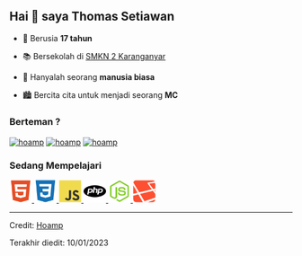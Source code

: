 <!-- Header -->

## Hai 👋 saya **Thomas Setiawan**

<!-- Deskripsi Singkat -->

-   🎂 Berusia **17 tahun**

-   📚 Bersekolah di [SMKN 2 Karanganyar](http://web.smkn2kra.sch.id/)

-   🌱 Hanyalah seorang **manusia biasa**

-   🏙 Bercita cita untuk menjadi seorang **MC**

<!-- Contact -->
<h3 align="left">Berteman ?</h3>
<p align="left">
<a href="https://www.facebook.com/thomas.setiawan.5895" target="blank"><img align="center" src="https://raw.githubusercontent.com/rahuldkjain/github-profile-readme-generator/master/src/images/icons/Social/facebook.svg" alt="hoamp" height="30" width="40" /></a>
<a href="https://instagram.com/not_hoamp?igshid=YmMyMTA2M2Y=" target="blank"><img align="center" src="https://raw.githubusercontent.com/rahuldkjain/github-profile-readme-generator/master/src/images/icons/Social/instagram.svg" alt="hoamp" height="30" width="40" /></a>
<a href="https://github.com/Hoamp" target="blank"><img align="center" src="https://raw.githubusercontent.com/rahuldkjain/github-profile-readme-generator/master/src/images/icons/Social/github.svg" alt="hoamp" height="30" width="40" /></a>

<!-- Language -->
<h3 align="left">Sedang Mempelajari</h3>  
<p align="left">
<!-- Html -->
<a href="https://www.w3.org/html/" target="_blank" rel="noreferrer"> <img src="https://raw.githubusercontent.com/devicons/devicon/1119b9f84c0290e0f0b38982099a2bd027a48bf1/icons/html5/html5-plain.svg" alt="html5" width="40" height="40"/> </a> 
<!-- Css -->
<a href="https://www.w3schools.com/css/" target="_blank" rel="noreferrer"> <img src="https://raw.githubusercontent.com/devicons/devicon/1119b9f84c0290e0f0b38982099a2bd027a48bf1/icons/css3/css3-plain.svg" alt="css3" width="40" height="40"/> </a> 
<!-- Js -->
<a href="https://developer.mozilla.org/en-US/docs/Web/JavaScript" target="_blank" rel="noreferrer"> <img src="https://raw.githubusercontent.com/devicons/devicon/master/icons/javascript/javascript-original.svg" alt="javascript" width="40" height="40"/> 
<!-- Php -->
</a> <a href="https://www.php.net/docs.php" target="_blank" rel="noreferrer"> <img src="https://raw.githubusercontent.com/devicons/devicon/1119b9f84c0290e0f0b38982099a2bd027a48bf1/icons/php/php-plain.svg" alt="php" width="40" height="40"/> </a> 
<!-- Node -->
<a href="https://nodejs.org" target="_blank" rel="noreferrer"> <img src="https://raw.githubusercontent.com/devicons/devicon/1119b9f84c0290e0f0b38982099a2bd027a48bf1/icons/nodejs/nodejs-original.svg" alt="nodejs" width="40" height="40"/> </a> 
<!-- Laravel -->
<a href="https://laravel.com/" target="_blank" rel="noreferrer"> <img src="https://github.com/devicons/devicon/blob/master/icons/laravel/laravel-plain.svg" alt="laravel" width="40" height="40"/> </a>

---

<!-- footer -->

Credit: [Hoamp](https://github.com/Hoamp)

Terakhir diedit: 10/01/2023
